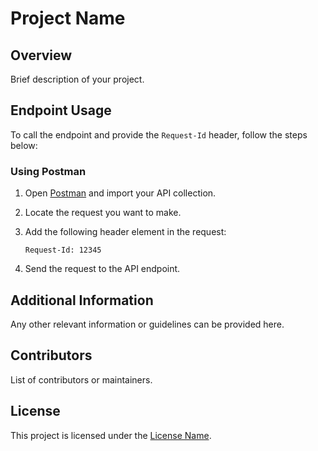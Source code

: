 # Project Name

## Overview

Brief description of your project.

## Endpoint Usage

To call the endpoint and provide the `Request-Id` header, follow the steps below:

### Using Postman

1. Open [Postman](https://www.postman.com/) and import your API collection.

2. Locate the request you want to make.

3. Add the following header element in the request:

    ```
    Request-Id: 12345
    ```

4. Send the request to the API endpoint.

## Additional Information

Any other relevant information or guidelines can be provided here.

## Contributors

List of contributors or maintainers.

## License

This project is licensed under the [License Name](link-to-license-file).
